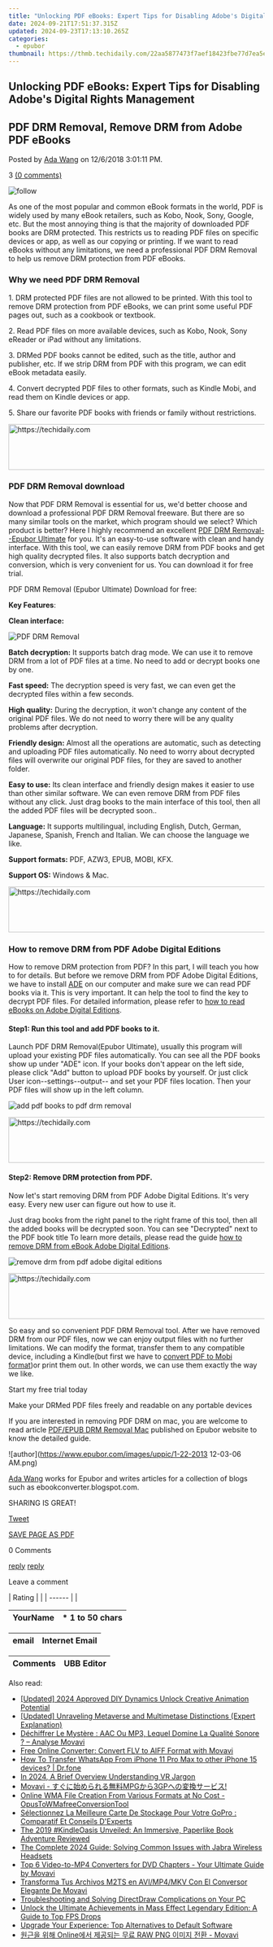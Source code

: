 ```yaml
---
title: "Unlocking PDF eBooks: Expert Tips for Disabling Adobe's Digital Rights Management"
date: 2024-09-21T17:51:37.315Z
updated: 2024-09-23T17:13:10.265Z
categories:
  - epubor
thumbnail: https://thmb.techidaily.com/22aa5877473f7aef18423fbe77d7ea5e7e2937ae2cb99e9b5ca8066747f3813d.jpg
---
```


## Unlocking PDF eBooks: Expert Tips for Disabling Adobe's Digital Rights Management

## PDF DRM Removal, Remove DRM from Adobe PDF eBooks

Posted by [Ada Wang](https://plus.google.com/+AdaWang/posts) on 12/6/2018 3:01:11 PM.

3 [(0 comments)](http://www.epubor.com/#comment-area) 

![follow](http://www.epubor.com/images/follow.png)

As one of the most popular and common eBook formats in the world, PDF is widely used by many eBook retailers, such as Kobo, Nook, Sony, Google, etc. But the most annoying thing is that the majority of downloaded PDF books are DRM protected. This restricts us to reading PDF files on specific devices or app, as well as our copying or printing. If we want to read eBooks without any limitations, we need a professional PDF DRM Removal to help us remove DRM protection from PDF eBooks.

### Why we need PDF DRM Removal

1\. DRM protected PDF files are not allowed to be printed. With this tool to remove DRM protection from PDF eBooks, we can print some useful PDF pages out, such as a cookbook or textbook.

2\. Read PDF files on more available devices, such as Kobo, Nook, Sony eReader or iPad without any limitations.

3\. DRMed PDF books cannot be edited, such as the title, author and publisher, etc. If we strip DRM from PDF with this program, we can edit eBook metadata easily.

4\. Convert decrypted PDF files to other formats, such as Kindle Mobi, and read them on Kindle devices or app.

5\. Share our favorite PDF books with friends or family without restrictions.

<!-- affiliate ads begin -->
<a href="https://ephamedtechinc.pxf.io/c/5597632/2137214/26400" target="_top" id="2137214">
  <img src="//a.impactradius-go.com/display-ad/26400-2137214" border="0" alt="https://techidaily.com" width="728" height="90"/>
</a>
<img height="0" width="0" src="https://ephamedtechinc.pxf.io/i/5597632/2137214/26400" style="position:absolute;visibility:hidden;" border="0" />
<!-- affiliate ads end -->

###  PDF DRM Removal download

Now that PDF DRM Removal is essential for us, we'd better choose and download a professional PDF DRM Removal freeware. But there are so many similar tools on the market, which program should we select? Which product is better? Here I highly recommend an excellent [PDF DRM Removal--Epubor Ultimate](https://tools.techidaily.com/epubor/ultimate/) for you. It's an easy-to-use software with clean and handy interface. With this tool, we can easily remove DRM from PDF books and get high quality decrypted files. It also supports batch decryption and conversion, which is very convenient for us. You can download it for free trial.  

PDF DRM Removal (Epubor Ultimate) Download for free:

[](https://tools.techidaily.com/epubor/ultimate/) [](https://tools.techidaily.com/epubor/ultimate/) 

**Key Features**:

**Clean interface:**

![PDF DRM Removal](http://www.epubor.com/images/uppic/ultimate-clean-interface.png)

**Batch decryption:** It supports batch drag mode. We can use it to remove DRM from a lot of PDF files at a time. No need to add or decrypt books one by one. 

**Fast speed:** The decryption speed is very fast, we can even get the decrypted files within a few seconds.

**High quality:**  During the decryption, it won't change any content of the original PDF files. We do not need to worry there will be any quality problems after decryption.

**Friendly design:** Almost all the operations are automatic, such as detecting and uploading PDF files automatically. No need to worry about decrypted files will overwrite our original PDF files, for they are saved to another folder.

**Easy to use:** Its clean interface and friendly design makes it easier to use than other similar software. We can even remove DRM from PDF files without any click. Just drag books to the main interface of this tool, then all the added PDF files will be decrypted soon..

**Language:** It supports multilingual, including English, Dutch, German, Japanese, Spanish, French and Italian. We can choose the language we like.

**Support formats:** PDF, AZW3, EPUB, MOBI, KFX.

**Support OS:** Windows & Mac. 

<!-- affiliate ads begin -->
<a href="https://appsumo.8odi.net/c/5597632/2100526/7443" target="_top" id="2100526">
  <img src="//a.impactradius-go.com/display-ad/7443-2100526" border="0" alt="https://techidaily.com" width="728" height="90"/>
</a>
<img height="0" width="0" src="https://appsumo.8odi.net/i/5597632/2100526/7443" style="position:absolute;visibility:hidden;" border="0" />
<!-- affiliate ads end -->

### How to remove DRM from PDF Adobe Digital Editions

How to remove DRM protection from PDF? In this part, I will teach you how to for details. But before we remove DRM from PDF Adobe Digital Editions, we have to install [ADE](http://www.adobe.com/solutions/ebook/digital-editions/download.html) on our computer and make sure we can read PDF books via it. This is very important. It can help the tool to find the key to decrypt PDF files. For detailed information, please refer to [how to read eBooks on Adobe Digital Editions](https://tools.techidaily.com/epubor/products/).

#### Step1: Run this tool and add PDF books to it.

Launch PDF DRM Removal(Epubor Ultimate), usually this program will upload your existing PDF files automatically. You can see all the PDF books show up under "ADE" icon. If your books don't appear on the left side, please click "Add" button to upload PDF books by yourself. Or just click User icon--settings--output-- and set your PDF files location. Then your PDF files will show up in the left column.

![add pdf books to pdf drm removal](http://www.epubor.com/images/uppic/import-pdf.png)

<!-- affiliate ads begin -->
<a href="https://appsumo.8odi.net/c/5597632/2111995/7443" target="_top" id="2111995">
  <img src="//a.impactradius-go.com/display-ad/7443-2111995" border="0" alt="https://techidaily.com" width="728" height="90"/>
</a>
<img height="0" width="0" src="https://appsumo.8odi.net/i/5597632/2111995/7443" style="position:absolute;visibility:hidden;" border="0" />
<!-- affiliate ads end -->

#### Step2: Remove DRM protection from PDF.

Now let's start removing DRM from PDF Adobe Digital Editions. It's very easy. Every new user can figure out how to use it.

Just drag books from the right panel to the right frame of this tool, then all the added books will be decrypted soon. You can see "Decrypted" next to the PDF book title To learn more details, please read the guide [how to remove DRM from eBook Adobe Digital Editions](https://tools.techidaily.com/epubor/products/).

![remove drm from pdf adobe digital editions](http://www.epubor.com/images/uppic/remove-drm-from-pdf-adobe-digital-editions.png)

<!-- affiliate ads begin -->
<a href="https://appsumo.8odi.net/c/5597632/2151865/7443" target="_top" id="2151865">
  <img src="//a.impactradius-go.com/display-ad/7443-2151865" border="0" alt="https://techidaily.com" width="728" height="90"/>
</a>
<img height="0" width="0" src="https://appsumo.8odi.net/i/5597632/2151865/7443" style="position:absolute;visibility:hidden;" border="0" />
<!-- affiliate ads end -->

So easy and so convenient PDF DRM Removal tool. After we have removed DRM from our PDF files, now we can enjoy output files with no further limitations. We can modify the format, transfer them to any compatible device, including a Kindle(but first we have to [convert PDF to Mobi format](https://tools.techidaily.com/epubor/products/))or print them out. In other words, we can use them exactly the way we like.

Start my free trial today

Make your DRMed PDF files freely and readable on any portable devices

[](https://tools.techidaily.com/epubor/ultimate/) [](https://tools.techidaily.com/epubor/ultimate/) 

If you are interested in removing PDF DRM on mac, you are welcome to read article [PDF/EPUB DRM Removal Mac](https://tools.techidaily.com/epubor/products/) published on Epubor website to know the detailed guide.

![author](https://www.epubor.com/images/uppic/1-22-2013 12-03-06 AM.png)

[Ada Wang](https://plus.google.com/+AdaWang/posts) works for Epubor and writes articles for a collection of blogs such as ebookconverter.blogspot.com.

SHARING IS GREAT!

[Tweet](https://twitter.com/share) 

[SAVE PAGE AS PDF](https://tools.techidaily.com/epubor/products/) 

0 Comments

[reply](https://tools.techidaily.com/epubor/products/) [reply](https://tools.techidaily.com/epubor/products/) 

Leave a comment

| Rating |  |
| ------ |  |

| YourName | \*  1 to 50 chars |
| -------- | ----------------- |

| email | Internet Email |
| ----- | -------------- |

| Comments | UBB Editor |
| -------- | ---------- |

<ins class="adsbygoogle"
     style="display:block"
     data-ad-format="autorelaxed"
     data-ad-client="ca-pub-7571918770474297"
     data-ad-slot="1223367746"></ins>

<ins class="adsbygoogle"
     style="display:block"
     data-ad-client="ca-pub-7571918770474297"
     data-ad-slot="8358498916"
     data-ad-format="auto"
     data-full-width-responsive="true"></ins>

<span class="atpl-alsoreadstyle">Also read:</span>
<div><ul>
<li><a href="https://facebook-record-videos.techidaily.com/updated-2024-approved-diy-dynamics-unlock-creative-animation-potential/"><u>[Updated] 2024 Approved DIY Dynamics Unlock Creative Animation Potential</u></a></li>
<li><a href="https://some-approaches.techidaily.com/updated-unraveling-metaverse-and-multimetase-distinctions-expert-explanation/"><u>[Updated] Unraveling Metaverse and Multimetase Distinctions (Expert Explanation)</u></a></li>
<li><a href="https://solve-howtos.techidaily.com/dechiffrer-le-mystere-aac-ou-mp3-lequel-domine-la-qualite-sonore-analyse-movavi/"><u>Déchiffrer Le Mystère : AAC Ou MP3, Lequel Domine La Qualité Sonore ? – Analyse Movavi</u></a></li>
<li><a href="https://solve-howtos.techidaily.com/free-online-converter-convert-flv-to-aiff-format-with-movavi/"><u>Free Online Converter: Convert FLV to AIFF Format with Movavi</u></a></li>
<li><a href="https://review-topics.techidaily.com/how-to-transfer-whatsapp-from-iphone-11-pro-max-to-other-iphone-15-devices-drfone-by-drfone-transfer-whatsapp-from-ios-transfer-whatsapp-from-ios/"><u>How To Transfer WhatsApp From iPhone 11 Pro Max to other iPhone 15 devices? | Dr.fone</u></a></li>
<li><a href="https://extra-hints.techidaily.com/in-2024-a-brief-overview-understanding-vr-jargon/"><u>In 2024, A Brief Overview Understanding VR Jargon</u></a></li>
<li><a href="https://solve-howtos.techidaily.com/movavi-mpg3gp/"><u>Movavi - すぐに始められる無料MPGから3GPへの変換サービス!</u></a></li>
<li><a href="https://solve-howtos.techidaily.com/online-wma-file-creation-from-various-formats-at-no-cost-opustowmafreeconversiontool/"><u>Online WMA File Creation From Various Formats at No Cost - OpusToWMafreeConversionTool</u></a></li>
<li><a href="https://solve-howtos.techidaily.com/selectionnez-la-meilleure-carte-de-stockage-pour-votre-gopro-comparatif-et-conseils-dexperts/"><u>Sélectionnez La Meilleure Carte De Stockage Pour Votre GoPro : Comparatif Et Conseils D'Experts</u></a></li>
<li><a href="https://buynow-marvelous.techidaily.com/the-2019-kindleoasis-unveiled-an-immersive-paperlike-book-adventure-reviewed/"><u>The 2019 #KindleOasis Unveiled: An Immersive, Paperlike Book Adventure Reviewed</u></a></li>
<li><a href="https://sound-issues.techidaily.com/the-complete-2024-guide-solving-common-issues-with-jabra-wireless-headsets/"><u>The Complete 2024 Guide: Solving Common Issues with Jabra Wireless Headsets</u></a></li>
<li><a href="https://solve-howtos.techidaily.com/top-6-video-to-mp4-converters-for-dvd-chapters-your-ultimate-guide-by-movavi/"><u>Top 6 Video-to-MP4 Converters for DVD Chapters - Your Ultimate Guide by Movavi</u></a></li>
<li><a href="https://solve-howtos.techidaily.com/transforma-tus-archivos-m2ts-en-avimp4mkv-con-el-conversor-elegante-de-movavi/"><u>Transforma Tus Archivos M2TS en AVI/MP4/MKV Con El Conversor Elegante De Movavi</u></a></li>
<li><a href="https://win-able.techidaily.com/troubleshooting-and-solving-directdraw-complications-on-your-pc/"><u>Troubleshooting and Solving DirectDraw Complications on Your PC</u></a></li>
<li><a href="https://win-blog.techidaily.com/unlock-the-ultimate-achievements-in-mass-effect-legendary-edition-a-guide-to-top-fps-drops/"><u>Unlock the Ultimate Achievements in Mass Effect Legendary Edition: A Guide to Top FPS Drops</u></a></li>
<li><a href="https://windows11.techidaily.com/upgrade-your-experience-top-alternatives-to-default-software/"><u>Upgrade Your Experience: Top Alternatives to Default Software</u></a></li>
<li><a href="https://solve-howtos.techidaily.com/online-raw-png-movavi/"><u>원근을 위해 Online에서 제공되는 무료 RAW PNG 이미지 전환 - Movavi</u></a></li>
</ul></div>


